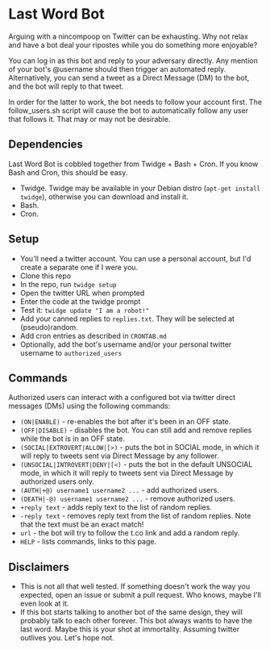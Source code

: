 Last Word Bot
=============

Arguing with a nincompoop on Twitter can be exhausting. Why not relax and have a bot deal your ripostes while you do something more enjoyable?

You can log in as this bot and reply to your adversary directly. Any mention of your bot's @username should then trigger an automated reply. Alternatively, you can send a tweet as a Direct Message (DM) to the bot, and the bot will reply to that tweet.

In order for the latter to work, the bot needs to follow your account first. The follow_users.sh script will cause the bot to automatically follow any user that follows it. That may or may not be desirable. 


Dependencies
------------

Last Word Bot is cobbled together from Twidge + Bash + Cron. If you know Bash and Cron, this should be easy.

* Twidge. Twidge may be available in your Debian distro (`apt-get install twidge`), otherwise you can download and install it.
* Bash.
* Cron.


Setup
-----

* You'll need a twitter account. You can use a personal account, but I'd create a separate one if I were you.
* Clone this repo
* In the repo, run `twidge setup`
* Open the twitter URL when prompted
* Enter the code at the twidge prompt
* Test it: `twidge update "I am a robot!"`
* Add your canned replies to `replies.txt`. They will be selected at (pseudo)random.
* Add cron entries as described in `CRONTAB.md`
* Optionally, add the bot's username and/or your personal twitter username to `authorized_users`

Commands
--------

Authorized users can interact with a configured bot via twitter direct messages (DMs) using the following commands:

* `(ON|ENABLE)` - re-enables the bot after it's been in an OFF state.
* `(OFF|DISABLE)` - disables the bot. You can still add and remove replies while the bot is in an OFF state.
* `(SOCIAL|EXTROVERT|ALLOW|[>)` - puts the bot in SOCIAL mode, in which it will reply to tweets sent via Direct Message by any follower.
* `(UNSOCIAL|INTROVERT|DENY|[<)` - puts the bot in the default UNSOCIAL mode, in which it will reply to tweets sent via Direct Message by authorized users only.
* `(AUTH|+@) username1 username2 ...` - add authorized users.
* `(DEATH|-@) username1 username2 ...` - remove authorized users.
* `+reply text` - adds reply text to the list of random replies.
* `-reply text` - removes reply text from the list of random replies. Note that the text must be an exact match!
* `url` - the bot will try to follow the t.co link and add a random reply.
* `HELP` - lists commands, links to this page.

Disclaimers
-----------

* This is not all that well tested. If something doesn't work the way you expected, open an issue or submit a pull request. Who knows, maybe I'll even look at it.
* If this bot starts talking to another bot of the same design, they will probably talk to each other forever. This bot always wants to have the last word. Maybe this is your shot at immortality. Assuming twitter outlives you. Let's hope not.
